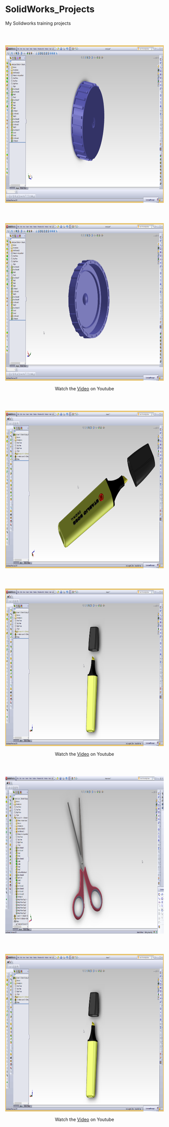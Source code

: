 # SolidWorks_Projects
My Solidworks training projects


<br/>
<br/>
<p align="center">
<img src= "https://github.com/Anahita-ghloo/SolidWorks_Projects/blob/main/2021-05-18_00-37-54.png" width="800" height="500">
</p>

<br/>
<br/>
<p align="center">
<img src= "https://github.com/Anahita-ghloo/SolidWorks_Projects/blob/main/2021-05-18_00-38-16.png" width="800" height="500">
</p>


<p align="center">
Watch the <a href="https://youtu.be/CAylI00THjk">Video</a> on Youtube
</p>

<br/>
<br/>
<p align="center">
<img src= "https://github.com/Anahita-ghloo/SolidWorks_Projects/blob/main/2021-05-18_00-30-40.png" width="800" height="500">
</p>

<br/>
<br/>
<p align="center">
<img src= "https://github.com/Anahita-ghloo/SolidWorks_Projects/blob/main/2021-05-18_00-28-56.png" width="800" height="500">
</p>

<p align="center">
Watch the <a href="https://youtu.be/CAylI00THjk">Video</a> on Youtube
</p>

<br/>
<br/>
<p align="center">
<img src= "https://github.com/Anahita-ghloo/SolidWorks_Projects/blob/main/2021-07-24_06-38-30.png" width="800" height="500">
</p>

<br/>
<br/>
<p align="center">
<img src= "https://github.com/Anahita-ghloo/SolidWorks_Projects/blob/main/2021-05-18_00-28-56.png" width="800" height="500">
</p>

<p align="center">
Watch the <a href="https://youtu.be/CAylI00THjk">Video</a> on Youtube
</p>
